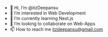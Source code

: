 - 👋 Hi, I’m @itzDeepansu
- 👀 I’m interested in Web Development
- 🌱 I’m currently learning Next.js
- 💞️ I’m looking to collaborate on Web-Apps
- 📫 How to reach me itzdeepansu@gmail.com

<!---
itzDeepansu/itzDeepansu is a ✨ special ✨ repository because its `README.md` (this file) appears on your GitHub profile.
You can click the Preview link to take a look at your changes.
--->
